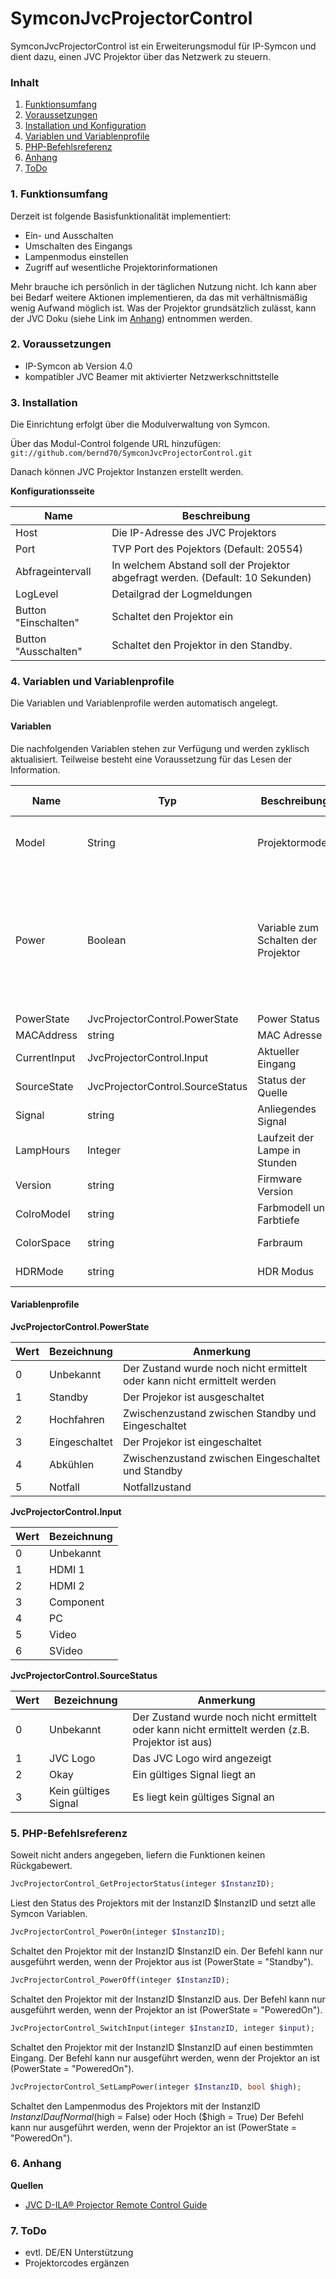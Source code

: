 # SymconJvcProjectorControl

SymconJvcProjectorControl ist ein Erweiterungsmodul für IP-Symcon und dient dazu, einen JVC Projektor über das Netzwerk zu steuern.

### Inhalt

1. [Funktionsumfang](#1-funktionsumfang)
2. [Voraussetzungen](#2-voraussetzungen)
3. [Installation und Konfiguration](#3-installation)
4. [Variablen und Variablenprofile](#4-variablen-und-variablenprofile)
5. [PHP-Befehlsreferenz](#5-php-befehlsreferenz)
6. [Anhang](#6-anhang)
7. [ToDo](7#-todo)

### 1. Funktionsumfang

Derzeit ist folgende Basisfunktionalität implementiert:

- Ein- und Ausschalten
- Umschalten des Eingangs
- Lampenmodus einstellen
- Zugriff auf wesentliche Projektorinformationen

Mehr brauche ich persönlich in der täglichen Nutzung nicht. Ich kann aber bei Bedarf weitere Aktionen implementieren, da das mit verhältnismäßig wenig Aufwand möglich ist. Was der Projektor grundsätzlich zulässt, kann der JVC Doku (siehe Link im [Anhang](#6-anhang)) entnommen werden.

### 2. Voraussetzungen

- IP-Symcon ab Version 4.0
- kompatibler JVC Beamer mit aktivierter Netzwerkschnittstelle

### 3. Installation

Die Einrichtung erfolgt über die Modulverwaltung von Symcon.

Über das Modul-Control folgende URL hinzufügen: `git://github.com/bernd70/SymconJvcProjectorControl.git`  

Danach können JVC Projektor Instanzen erstellt werden.

__Konfigurationsseite__

Name                          | Beschreibung
----------------------------- | ----------------------------------------------
Host                          | Die IP-Adresse des JVC Projektors
Port                          | TVP Port des Pojektors (Default: 20554)
Abfrageintervall              | In welchem Abstand soll der Projektor abgefragt werden. (Default: 10 Sekunden)
LogLevel                      | Detailgrad der Logmeldungen
Button "Einschalten"          | Schaltet den Projektor ein
Button "Ausschalten"          | Schaltet den Projektor in den Standby.

### 4. Variablen und Variablenprofile

Die Variablen und Variablenprofile werden automatisch angelegt.

#### Variablen

Die nachfolgenden Variablen stehen zur Verfügung und werden zyklisch aktualisiert. Teilweise besteht eine Voraussetzung für das Lesen der Information.

Name          | Typ                                 | Beschreibung                            | Lese-Voraussetzung       | Anmerkung
------------- | ----------------------------------- | --------------------------------------- | ------------------------ | ----------------------------------
Model         | String                              | Projektormodell                         |                          | Wird einmalig nach Ändern der Modulkonfiguration gelesen
Power         | Boolean                             | Variable zum Schalten der Projektor     |                          | Die Variable "Power" dient zum einfachen ein- und ausschalten über das UI. Der Zustand ist true, wenn der PowerState "Powered On" ist, ansonsten ist sie false.
PowerState    | JvcProjectorControl.PowerState      | Power Status                            |                          | 
MACAddress    | string                              | MAC Adresse                             |                          |
CurrentInput  | JvcProjectorControl.Input           | Aktueller Eingang                       | PowerState == PoweredOn  |
SourceState   | JvcProjectorControl.SourceStatus    | Status der Quelle                       | PowerState == PoweredOn  |
Signal        | string                              | Anliegendes Signal                      | PowerState == PoweredOn  |
LampHours     | Integer                             | Laufzeit der Lampe in Stunden           | PowerState == PoweredOn  |
Version       | string                              | Firmware Version                        | PowerState == PoweredOn  |
ColroModel    | string                              | Farbmodell und Farbtiefe                | SourceStatus == Okay     |
ColorSpace    | string                              | Farbraum                                | SourceStatus == Okay     |
HDRMode       | string                              | HDR Modus                               | SourceStatus == Okay     |

#### Variablenprofile

__JvcProjectorControl.PowerState__

Wert | Bezeichnung     | Anmerkung
---- | --------------- | -----------------
0    | Unbekannt       | Der Zustand wurde noch nicht ermittelt oder kann nicht ermittelt werden
1    | Standby         | Der Projekor ist ausgeschaltet
2    | Hochfahren      | Zwischenzustand zwischen Standby und Eingeschaltet
3    | Eingeschaltet   | Der Projekor ist eingeschaltet
4    | Abkühlen        | Zwischenzustand zwischen Eingeschaltet und Standby
5    | Notfall         | Notfallzustand

__JvcProjectorControl.Input__

Wert | Bezeichnung
---- | --------------
0    | Unbekannt
1    | HDMI 1
2    | HDMI 2
3    | Component
4    | PC
5    | Video
6    | SVideo

__JvcProjectorControl.SourceStatus__

Wert | Bezeichnung          | Anmerkung
---- | -------------------- | ----------------
0    | Unbekannt            | Der Zustand wurde noch nicht ermittelt oder kann nicht ermittelt werden (z.B. Projektor ist aus)
1    | JVC Logo             | Das JVC Logo wird angezeigt
2    | Okay                 | Ein gültiges Signal liegt an
3    | Kein gültiges Signal | Es liegt kein gültiges Signal an

### 5. PHP-Befehlsreferenz

Soweit nicht anders angegeben, liefern die Funktionen keinen Rückgabewert.

```php
JvcProjectorControl_GetProjectorStatus(integer $InstanzID);
```
Liest den Status des Projektors mit der InstanzID $InstanzID und setzt alle Symcon Variablen.

```php
JvcProjectorControl_PowerOn(integer $InstanzID);
```
Schaltet den Projektor mit der InstanzID $InstanzID ein.
Der Befehl kann nur ausgeführt werden, wenn der Projektor aus ist (PowerState = "Standby").

```php
JvcProjectorControl_PowerOff(integer $InstanzID);
```
Schaltet den Projektor mit der InstanzID $InstanzID aus.
Der Befehl kann nur ausgeführt werden, wenn der Projektor an ist (PowerState = "PoweredOn").

```php
JvcProjectorControl_SwitchInput(integer $InstanzID, integer $input);
```
Schaltet den Projektor mit der InstanzID $InstanzID auf einen bestimmten Eingang.
Der Befehl kann nur ausgeführt werden, wenn der Projektor an ist (PowerState = "PoweredOn").

```php
JvcProjectorControl_SetLampPower(integer $InstanzID, bool $high);
```
Schaltet den Lampenmodus des Projektors mit der InstanzID $InstanzID auf Normal ($high = False) oder Hoch ($high = True)
Der Befehl kann nur ausgeführt werden, wenn der Projektor an ist (PowerState = "PoweredOn").

### 6. Anhang

__Quellen__

- [JVC D-ILA® Projector Remote Control Guide](http://support.jvc.com/consumer/support/documents/DILAremoteControlGuide.pdf)

### 7. ToDo

- evtl. DE/EN Unterstützung
- Projektorcodes ergänzen
